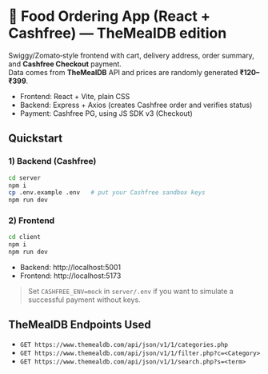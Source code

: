 # 🍔 Food Ordering App (React + Cashfree) — TheMealDB edition

Swiggy/Zomato‑style frontend with cart, delivery address, order summary, and **Cashfree Checkout** payment.  
Data comes from **TheMealDB** API and prices are randomly generated **₹120–₹399**.

- Frontend: React + Vite, plain CSS
- Backend: Express + Axios (creates Cashfree order and verifies status)
- Payment: Cashfree PG, using JS SDK v3 (Checkout)

## Quickstart

### 1) Backend (Cashfree)
```bash
cd server
npm i
cp .env.example .env   # put your Cashfree sandbox keys
npm run dev
```

### 2) Frontend
```bash
cd client
npm i
npm run dev
```

- Backend: http://localhost:5001
- Frontend: http://localhost:5173

> Set `CASHFREE_ENV=mock` in `server/.env` if you want to simulate a successful payment without keys.

## TheMealDB Endpoints Used
- `GET https://www.themealdb.com/api/json/v1/1/categories.php`
- `GET https://www.themealdb.com/api/json/v1/1/filter.php?c=<Category>`
- `GET https://www.themealdb.com/api/json/v1/1/search.php?s=<term>`
